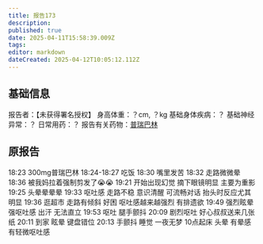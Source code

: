 ```yaml
---
title: 报告173
description: 
published: true
date: 2025-04-11T15:58:39.009Z
tags: 
editor: markdown
dateCreated: 2025-04-12T10:05:12.112Z
---
```


## 基础信息
报告者：【未获得署名授权】
身高体重：？cm, ？kg
基础身体疾病：？
基础神经异常：？
日常用药：？
报告有关药物：[普瑞巴林](/drug/PR80)

## 原报告
18:23 300mg普瑞巴林
18:24-18:27 吃饭
18:30 嘴里发苦​
18:32 走路微微晕
18:36 被我妈拉着强制剪发了😭😭
19:21 开始出现幻觉 摘下眼镜明显 主要为重影
19:25 头晕晕晕晕
19:33 呕吐感 走路不稳 意识清醒 可流畅对话 抬头时反应尤其明显
19:36 逛超市 走路有倾斜 好困
呕吐感越来越强烈 有排遗欲
19:49 强烈眩晕 强呕吐感 出汗 无法直立
19:53 呕吐 腿手颤抖
20:09 剧烈呕吐 好心叔叔送来几张纸
20:11 到家 眩晕 键盘错位
20:13 手颤抖
睡觉 一夜无梦
10点起床 头晕 有晕感 有轻微呕吐感